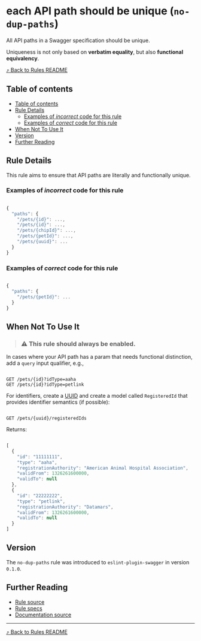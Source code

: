 # each API path should be unique (`no-dup-paths`)

All API paths in a Swagger specification should be unique.

Uniqueness is not only based on **verbatim equality**, but also **functional equivalency**.

[:arrow_heading_up: Back to Rules README][rules-readme]

## Table of contents
<!-- TOC depthFrom:2 depthTo:6 withLinks:1 updateOnSave:1 orderedList:0 -->

- [Table of contents](#table-of-contents)
- [Rule Details](#rule-details)
	- [Examples of _incorrect_ code for this rule](#examples-of-incorrect-code-for-this-rule)
	- [Examples of _correct_ code for this rule](#examples-of-correct-code-for-this-rule)
- [When Not To Use It](#when-not-to-use-it)
- [Version](#version)
- [Further Reading](#further-reading)

<!-- /TOC -->

## Rule Details

This rule aims to ensure that API paths are literally and functionally unique.

### Examples of _incorrect_ code for this rule

```js

{
  "paths": {
    "/pets/{id}": ...,
    "/pets/{id}": ...,
    "/pets/{chipId}": ...,
    "/pets/{petId}": ...,
    "/pets/{uuid}": ...
  }
}

```

### Examples of _correct_ code for this rule

```js

{
  "paths": {
    "/pets/{petId}": ...
  }
}

```

## When Not To Use It

> ### :warning: This rule should always be enabled.

In cases where your API path has a param that needs functional distinction, add a `query` input qualifier, e.g.,

```http

GET /pets/{id}?idType=aaha
GET /pets/{id}?idType=petlink

```

For identifiers, create a [UUID][uuid-def-url] and create a model called `RegisteredId` that provides identifier semantics (if possible):

```http

GET /pets/{uuid}/registeredIds

```

Returns:

```js

[
  {
    "id": "11111111",
    "type": "aaha",
    "registrationAuthority": "American Animal Hospital Association",
    "validFrom": 1326261600000,
    "validTo": null
  },
  {
    "id": "22222222",
    "type": "petlink",
    "registrationAuthority": "Datamars",
    "validFrom": 1326261600000,
    "validTo": null
  }
]

```

## Version

The `no-dup-paths` rule was introduced to `eslint-plugin-swagger` in version `0.1.0`.

## Further Reading

* [Rule source][rule-src-url]
* [Rule specs][rule-specs-url]
* [Documentation source][doc-src-url]

---

[:arrow_heading_up: Back to Rules README][rules-readme]

[doc-src-url]: ./docs/rules/no-dup-paths.md
[rule-specs-url]: ./tests/lib/rules/no-dup-paths.js
[rule-src-url]: ./lib/rules/no-dup-paths.js
[rules-readme]: ./docs/rules/README.md
[uuid-def-url]: https://en.wikipedia.org/wiki/Universally_unique_identifier
